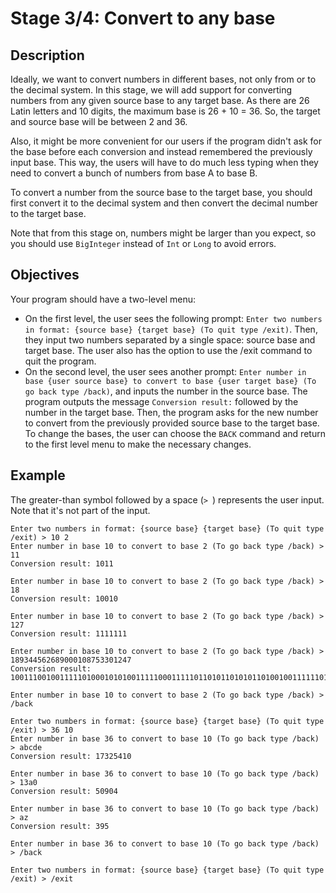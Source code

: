# Stage 3/4: Convert to any base
## Description
Ideally, we want to convert numbers in different bases, not only from or to the decimal system. In this stage, we will add support for converting numbers from any given source base to any target base. As there are 26 Latin letters and 10 digits, the maximum base is 26 + 10 = 36. So, the target and source base will be between 2 and 36.

Also, it might be more convenient for our users if the program didn't ask for the base before each conversion and instead remembered the previously input base. This way, the users will have to do much less typing when they need to convert a bunch of numbers from base A to base B.

To convert a number from the source base to the target base, you should first convert it to the decimal system and then convert the decimal number to the target base.

Note that from this stage on, numbers might be larger than you expect, so you should use `BigInteger` instead of `Int` or `Long` to avoid errors.

## Objectives
Your program should have a two-level menu:

- On the first level, the user sees the following prompt: `Enter two numbers in format: {source base} {target base} (To quit type /exit)`. Then, they input two numbers separated by a single space: source base and target base. The user also has the option to use the /exit command to quit the program.
- On the second level, the user sees another prompt: `Enter number in base {user source base} to convert to base {user target base} (To go back type /back)`, and inputs the number in the source base. The program outputs the message `Conversion result:` followed by the number in the target base. Then, the program asks for the new number to convert from the previously provided source base to the target base. To change the bases, the user can choose the `BACK` command and return to the first level menu to make the necessary changes.

## Example
The greater-than symbol followed by a space (`> `) represents the user input. Note that it's not part of the input.
```
Enter two numbers in format: {source base} {target base} (To quit type /exit) > 10 2
Enter number in base 10 to convert to base 2 (To go back type /back) > 11
Conversion result: 1011

Enter number in base 10 to convert to base 2 (To go back type /back) > 18
Conversion result: 10010

Enter number in base 10 to convert to base 2 (To go back type /back) > 127
Conversion result: 1111111

Enter number in base 10 to convert to base 2 (To go back type /back) > 189344562689000108753301247
Conversion result: 1001110010011111010001010100111110001111101101011010101101001001111110100010111011111111

Enter number in base 10 to convert to base 2 (To go back type /back) > /back

Enter two numbers in format: {source base} {target base} (To quit type /exit) > 36 10
Enter number in base 36 to convert to base 10 (To go back type /back) > abcde
Conversion result: 17325410

Enter number in base 36 to convert to base 10 (To go back type /back) > 13a0
Conversion result: 50904

Enter number in base 36 to convert to base 10 (To go back type /back) > az
Conversion result: 395

Enter number in base 36 to convert to base 10 (To go back type /back) > /back

Enter two numbers in format: {source base} {target base} (To quit type /exit) > /exit
```
